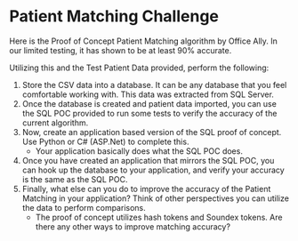 # Patient Matching Challenge

Here is the Proof of Concept Patient Matching algorithm by Office Ally.  In our limited testing, it has shown to be at least 90% accurate.

Utilizing this and the Test Patient Data provided, perform the following:

1. Store the CSV data into a database.  It can be any database that you feel comfortable working with.  This data was extracted from SQL Server.
2. Once the database is created and patient data imported, you can use the SQL POC provided to run some tests to verify the accuracy of the current algorithm.
3. Now, create an application based version of the SQL proof of concept.  Use Python or C# (ASP.Net) to complete this.  
    - Your application basically does what the SQL POC does.
4. Once you have created an application that mirrors the SQL POC, you can hook up the database to your application, and verify your accuracy is the same as the SQL POC.
5. Finally, what else can you do to improve the accuracy of the Patient Matching in your application?  Think of other perspectives you can utilize the data to perform comparisons.
    - The proof of concept utilizes hash tokens and Soundex tokens.  Are there any other ways to improve matching accuracy?
